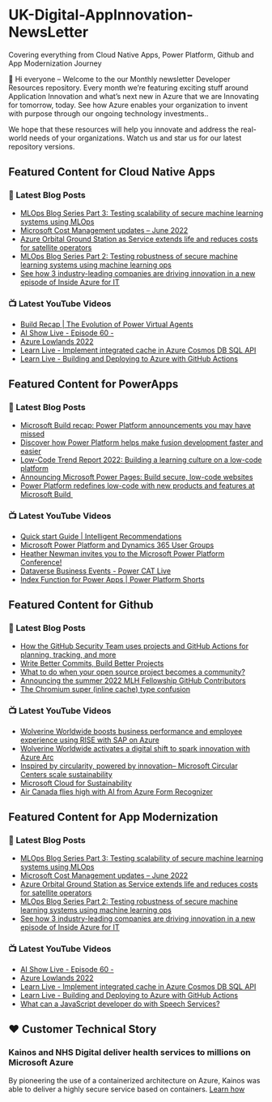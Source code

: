 # UK-Digital-AppInnovation-NewsLetter

Covering everything from Cloud Native Apps, Power Platform, Github and App Modernization Journey

👋 Hi everyone – Welcome to the our Monthly newsletter Developer Resources repository. Every month we’re featuring exciting stuff around Application Innovation and what’s next new in Azure that we are Innovating for tomorrow, today. See how Azure enables your organization to invent with purpose through our ongoing technology investments..


We hope that these resources will help you innovate and address the real-world needs of your organizations. Watch us and star us for our latest repository versions.

## Featured Content for Cloud Native Apps


### 📝 Latest Blog Posts

    
<!-- BLOGCNA:START -->
- [MLOps Blog Series Part 3: Testing scalability of secure machine learning systems using MLOps](https://azure.microsoft.com/blog/mlops-blog-series-part-3-testing-scalability-of-secure-machine-learning-systems-using-mlops/)
- [Microsoft Cost Management updates – June 2022](https://azure.microsoft.com/blog/microsoft-cost-management-updates-june-2022/)
- [Azure Orbital Ground Station as Service extends life and reduces costs for satellite operators](https://azure.microsoft.com/blog/azure-orbital-ground-station-as-service-extends-life-and-reduces-costs-for-satellite-operators/)
- [MLOps Blog Series Part 2: Testing robustness of secure machine learning systems using machine learning ops](https://azure.microsoft.com/blog/mlops-blog-series-part-2-testing-robustness-of-secure-machine-learning-systems-using-machine-learning-ops/)
- [See how 3 industry-leading companies are driving innovation in a new episode of Inside Azure for IT](https://azure.microsoft.com/blog/see-how-3-industryleading-companies-are-driving-innovation-in-a-new-episode-of-inside-azure-for-it/)
<!-- BLOGCNA:END -->

### 📺 Latest YouTube Videos

 
<!-- YOUTUBECNA:START -->
- [Build Recap | The Evolution of Power Virtual Agents](https://www.youtube.com/watch?v=Ntfb_GOGPbg)
- [AI Show Live - Episode 60 -](https://www.youtube.com/watch?v=lMZr64_uz4g)
- [Azure Lowlands 2022](https://www.youtube.com/watch?v=7uMmLjkmyWQ)
- [Learn Live - Implement integrated cache in Azure Cosmos DB SQL API](https://www.youtube.com/watch?v=84B5_QYgv-A)
- [Learn Live - Building and Deploying to Azure with GitHub Actions](https://www.youtube.com/watch?v=JIevEq6dcP0)
<!-- YOUTUBECNA:END -->

##  Featured Content for PowerApps
### 📝 Latest Blog Posts
<!-- BLOGPOWER:START -->
- [Microsoft Build recap: Power Platform announcements you may have missed](https://cloudblogs.microsoft.com/powerplatform/2022/05/31/microsoft-build-recap-power-platform-announcements-you-may-have-missed/)
- [Discover how Power Platform helps make fusion development faster and easier](https://cloudblogs.microsoft.com/powerplatform/2022/05/25/discover-how-power-platform-helps-make-fusion-development-faster-and-easier/)
- [Low-Code Trend Report 2022: Building a learning culture on a low-code platform](https://cloudblogs.microsoft.com/powerplatform/2022/05/24/low-code-trend-report-2022-building-a-learning-culture-on-a-low-code-platform/)
- [Announcing Microsoft Power Pages: Build secure, low-code websites](https://powerpages.microsoft.com/blog/announcing-microsoft-power-pages-build-secure-low-code-websites/)
- [Power Platform redefines low-code with new products and features at Microsoft Build ](https://cloudblogs.microsoft.com/powerplatform/2022/05/24/power-platform-redefines-low-code-with-new-products-and-features-at-microsoft-build/)
<!-- BLOGPOWER:END -->
 ### 📺 Latest YouTube Videos
    
<!-- YOUTUBEPOWER:START -->
- [Quick start Guide | Intelligent Recommendations](https://www.youtube.com/watch?v=mB0CSOYlFnA)
- [Microsoft Power Platform and Dynamics 365 User Groups](https://www.youtube.com/watch?v=DNQmU1ECW1A)
- [Heather Newman invites you to the Microsoft Power Platform Conference!](https://www.youtube.com/watch?v=DHAwk-PcDto)
- [Dataverse Business Events - Power CAT Live](https://www.youtube.com/watch?v=1L5ErpKNK50)
- [Index Function for Power Apps | Power Platform Shorts](https://www.youtube.com/watch?v=SgVKir9tLdc)
<!-- YOUTUBEPOWER:END -->

##  Featured Content for Github
### 📝 Latest Blog Posts
<!-- BLOGGITHUB:START -->
- [How the GitHub Security Team uses projects and GitHub Actions for planning, tracking, and more](https://github.blog/2022-07-01-how-the-github-security-team-uses-projects-and-github-actions-for-planning-tracking-and-more/)
- [Write Better Commits, Build Better Projects](https://github.blog/2022-06-30-write-better-commits-build-better-projects/)
- [What to do when your open source project becomes a community?](https://github.blog/2022-06-30-what-to-do-when-your-open-source-project-becomes-a-community/)
- [Announcing the summer 2022 MLH Fellowship GitHub Contributors](https://github.blog/2022-06-30-announcing-the-summer-2022-mlh-fellowship-github-contributors/)
- [The Chromium super (inline cache) type confusion](https://github.blog/2022-06-29-the-chromium-super-inline-cache-type-confusion/)
<!-- BLOGGITHUB:END -->
### 📺 Latest YouTube Videos
<!-- YOUTUBEGITHUB:START -->
- [Wolverine Worldwide boosts business performance and employee experience using RISE with SAP on Azure](https://www.youtube.com/watch?v=NjwsD_TGhIU)
- [Wolverine Worldwide activates a digital shift to spark innovation with Azure Arc](https://www.youtube.com/watch?v=gt5jGGaKDiI)
- [Inspired by circularity, powered by innovation– Microsoft Circular Centers scale sustainability](https://www.youtube.com/watch?v=IcWg7F85puY)
- [Microsoft Cloud for Sustainability](https://www.youtube.com/watch?v=HDYRb-8HXgE)
- [Air Canada flies high with AI from Azure Form Recognizer](https://www.youtube.com/watch?v=NqyZ_7btL5I)
<!-- YOUTUBEGITHUB:END -->
##  Featured Content for App Modernization
### 📝 Latest Blog Posts
<!-- BLOGAPPMOD:START -->
- [MLOps Blog Series Part 3: Testing scalability of secure machine learning systems using MLOps](https://azure.microsoft.com/blog/mlops-blog-series-part-3-testing-scalability-of-secure-machine-learning-systems-using-mlops/)
- [Microsoft Cost Management updates – June 2022](https://azure.microsoft.com/blog/microsoft-cost-management-updates-june-2022/)
- [Azure Orbital Ground Station as Service extends life and reduces costs for satellite operators](https://azure.microsoft.com/blog/azure-orbital-ground-station-as-service-extends-life-and-reduces-costs-for-satellite-operators/)
- [MLOps Blog Series Part 2: Testing robustness of secure machine learning systems using machine learning ops](https://azure.microsoft.com/blog/mlops-blog-series-part-2-testing-robustness-of-secure-machine-learning-systems-using-machine-learning-ops/)
- [See how 3 industry-leading companies are driving innovation in a new episode of Inside Azure for IT](https://azure.microsoft.com/blog/see-how-3-industryleading-companies-are-driving-innovation-in-a-new-episode-of-inside-azure-for-it/)
<!-- BLOGAPPMOD:END -->
### 📺 Latest YouTube Videos
<!-- YOUTUBEAPPMOD:START -->
- [AI Show Live - Episode 60 -](https://www.youtube.com/watch?v=lMZr64_uz4g)
- [Azure Lowlands 2022](https://www.youtube.com/watch?v=7uMmLjkmyWQ)
- [Learn Live - Implement integrated cache in Azure Cosmos DB SQL API](https://www.youtube.com/watch?v=84B5_QYgv-A)
- [Learn Live - Building and Deploying to Azure with GitHub Actions](https://www.youtube.com/watch?v=JIevEq6dcP0)
- [What can a JavaScript developer do with Speech Services?](https://www.youtube.com/watch?v=W1KW_o-4c6s)
<!-- YOUTUBEAPPMOD:END -->


## ♥️ Customer Technical Story 

### Kainos and NHS Digital deliver health services to millions on Microsoft Azure

By pioneering the use of a containerized architecture on Azure, Kainos was able to deliver a highly secure service based on containers. [Learn how](https://customers.microsoft.com/en-us/story/1368348549535774520-kainos-and-nhs-digital-deliver-health-services-to-millions-on-microsoft-azure)

